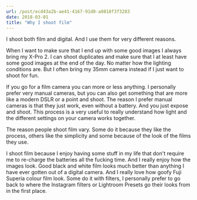 ```yaml
---
url: /post/ecd43a2b-ae41-4167-91d0-a0818f3f3283
date: 2018-03-01
title: "Why I shoot film"
---
```




I shoot both film and digital. And I use them for very different reasons. 



When I want to make sure that I end up with some good images I always bring my X-Pro 2. I can shoot duplicates and make sure that I at least have some good images at the end of the day. No matter how the lighting conditions are. But I often bring my 35mm camera instead if I just want to shoot for fun. 



If you go for a film camera you can more or less anything. I personally prefer very manual cameras, but you can also get something that are more like a modern DSLR or a point and shoot. The reason I prefer manual cameras is that they just work, even without a battery. And you just expose and shoot. This process is a very useful to really understand how light and the different settings on your camera works together. 



The reason people shoot film vary. Some do it because they like the process, others like the simplicity and some because of the look of the films they use.



I shoot film because I enjoy having some stuff in my life that don't require me to re-charge the batteries all the fucking time. And I really enjoy how the images look. Good black and white film looks much better than anything I have ever gotten out of a digital camera. And I really love how goofy Fuji Superia colour film look. Some do it with filters, I personally prefer to go back to where the Instagram filters or Lightroom Presets go their looks from in the first place. 
